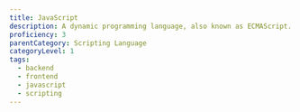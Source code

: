 ```yaml
---
title: JavaScript
description: A dynamic programming language, also known as ECMAScript.
proficiency: 3
parentCategory: Scripting Language
categoryLevel: 1
tags:
  - backend
  - frontend
  - javascript
  - scripting
---
```

